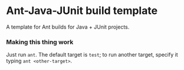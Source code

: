 Ant-Java-JUnit build template
=============================

A template for Ant builds for Java + JUnit projects.

### Making this thing work

Just run `ant`. The default target is `test`; to run another target, specify it typing `ant <other-target>`.

